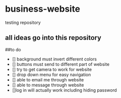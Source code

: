 # business-website
testing repository

## all ideas go into this repository

##to do
- [] background must invert different colors
- [] buttons must send to different part of website
- [] try to get camera to work for website
- [] drop down menu for easy navigation
- [] able to email me through website
- [] able to message through website
- []log in will actually work including hiding password
